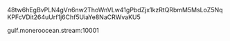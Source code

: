 48tw6hEgBvPLN4gVn6nw2ThoWnVLw41gPbdZjx1kzRtQRbmM5MsLoZ5NqKPFcVDit264uUrf1j6Chf5UiaYe8NaCRWvaKU5


gulf.moneroocean.stream:10001
